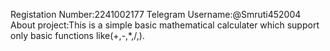 Registation Number:2241002177
Telegram Username:@Smruti452004
About project:This is a simple basic mathematical calculater which support only basic functions like(+,-,*,/,).



